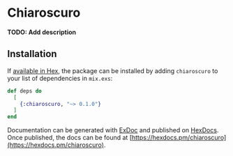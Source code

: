 # Chiaroscuro

**TODO: Add description**

## Installation

If [available in Hex](https://hex.pm/docs/publish), the package can be installed
by adding `chiaroscuro` to your list of dependencies in `mix.exs`:

```elixir
def deps do
  [
    {:chiaroscuro, "~> 0.1.0"}
  ]
end
```

Documentation can be generated with [ExDoc](https://github.com/elixir-lang/ex_doc)
and published on [HexDocs](https://hexdocs.pm). Once published, the docs can
be found at [https://hexdocs.pm/chiaroscuro](https://hexdocs.pm/chiaroscuro).


